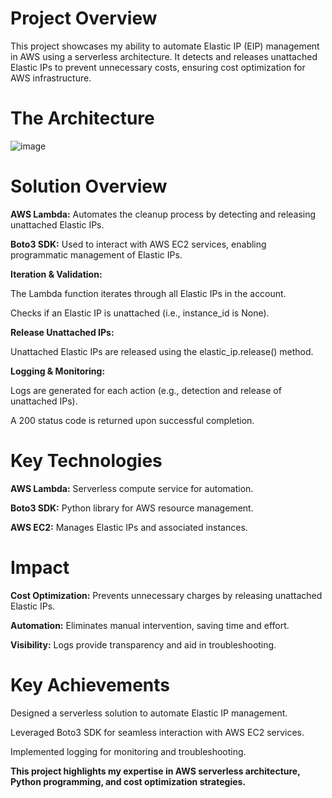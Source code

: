 <h1> Project Overview </h1>
  
This project showcases my ability to automate Elastic IP (EIP) management in AWS using a serverless architecture. It detects and releases unattached Elastic IPs to prevent unnecessary costs, ensuring cost optimization for AWS infrastructure.

<h1> The Architecture </h1>

![image](https://github.com/user-attachments/assets/6b3ccea1-d022-4214-a5c7-5dd40669283b)

<h1> Solution Overview </h1>
  
**AWS Lambda:** Automates the cleanup process by detecting and releasing unattached Elastic IPs.

**Boto3 SDK:** Used to interact with AWS EC2 services, enabling programmatic management of Elastic IPs.

**Iteration & Validation:**

The Lambda function iterates through all Elastic IPs in the account.

Checks if an Elastic IP is unattached (i.e., instance_id is None).

**Release Unattached IPs:**

Unattached Elastic IPs are released using the elastic_ip.release() method.

**Logging & Monitoring:**

Logs are generated for each action (e.g., detection and release of unattached IPs).

A 200 status code is returned upon successful completion.

<h1> Key Technologies </h1>
  
**AWS Lambda:** Serverless compute service for automation.

**Boto3 SDK:** Python library for AWS resource management.

**AWS EC2:** Manages Elastic IPs and associated instances.

<h1> Impact </h1>
  
**Cost Optimization:** Prevents unnecessary charges by releasing unattached Elastic IPs.

**Automation:** Eliminates manual intervention, saving time and effort.

**Visibility:** Logs provide transparency and aid in troubleshooting.

<h1> Key Achievements </h1>
  
Designed a serverless solution to automate Elastic IP management.

Leveraged Boto3 SDK for seamless interaction with AWS EC2 services.

Implemented logging for monitoring and troubleshooting.

**This project highlights my expertise in AWS serverless architecture, Python programming, and cost optimization strategies.**
